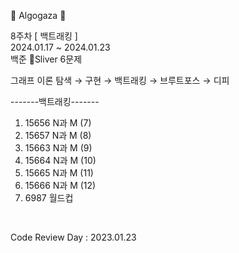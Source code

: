 🐢 Algogaza 🐢

8주차 [ 백트래킹 ]<br/>
2024.01.17 ~ 2024.01.23<br/>
백준 🥈Sliver 6문제 <br/>

그래프 이론 탐색 → 구현 → 백트래킹 → 브루트포스 → 디피<br/>

-------백트래킹-------<br/>
1. 15656	 N과 M (7)<br/>
2. 15657	 N과 M (8)<br/>
3. 15663	 N과 M (9)<br/>
4. 15664	 N과 M (10)<br/>
5. 15665	 N과 M (11)<br/>
6. 15666	 N과 M (12)<br/>
7. 6987	   월드컵<br/>
<br/>

Code Review Day : 2023.01.23
